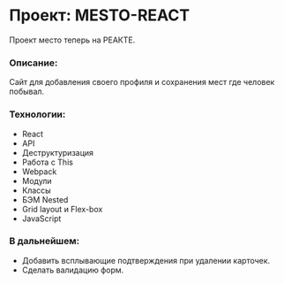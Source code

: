 # Проект: MESTO-REACT

Проект место теперь на РЕАКТЕ.

### Описание:
Сайт для добавления своего профиля и сохранения мест где человек побывал. 

### Технологии:
* React
* API
* Деструктуризация
* Работа с This
* Webpack
* Модули
* Классы
* БЭМ Nested
* Grid layout и Flex-box
* JavaScript

### В дальнейшем: 
* Добавить всплывающие подтверждения при удалении карточек.
* Сделать валидацию форм.
